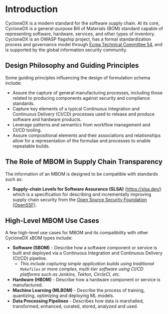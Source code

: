 # Introduction
CycloneDX is a modern standard for the software supply chain. At its core, CycloneDX is a general-purpose Bill of
Materials (BOM) standard capable of representing software, hardware, services, and other types of inventory. CycloneDX 
is an OWASP flagship project, has a formal standardization process and governance model through 
[Ecma Technical Committee 54](https://tc54.org), and is supported by the global information security community.

## Design Philosophy and Guiding Principles

Some guiding principles influencing the design of formulation schema include:

* Assure the capture of general manufacturing processes, including those related to producing components against security and compliance standards.
* Capture key elements of a typical Continuous Integration and Continuous  Delivery (CI/CD) processes used to release and produce software and hardware products.
* Leverage patterns and semantics from workflow management and CI/CD tooling.
* Assure compositional elements and their associations and relationships allow for a representation of the formulae and processes to enable repeatable builds.

## The Role of MBOM in Supply Chain Transparency

The information of an MBOM is designed to be compatible with standards such as:

* **Supply-chain Levels for Software Assurance (SLSA)** (https://slsa.dev/) which is a specification for describing and incrementally improving supply chain security from the [Open Source Security Foundation (OpenSSF)](https://openssf.org/).


## High-Level MBOM Use Cases


A few high-level use cases for MBOM and its compatibility with other CycloneDX xBOM types include:

* **Software (SBOM)** - Describe how a software component or service is built and deployed via a Continuous Integration and Continuous Delivery (CI/CD) pipeline.
  * *This include capturing simple application builds using traditional `Makefiles`  or more complex, multi-tier software using CI/CD platforms such as Jenkins, Tekton, CircleCI, etc.*
* **Hardware (HBOM)** - Describe how a hardware component or service is manufactured.
* **Machine Learning (MLBOM)** - Describe the process of training, quantizing, optimizing and deploying ML models.
* **Data Processing Pipelines** - Describes how data is marshalled, transformed, enhanced, curated, stored, analyzed and used. 

<div style="page-break-after: always; visibility: hidden">
\newpage
</div>
